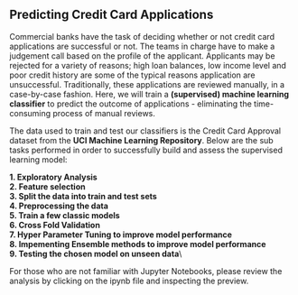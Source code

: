 ## Predicting Credit Card Applications
Commercial banks have the task of deciding whether or not credit card applications are successful or not. The teams in charge have to make a judgement call based on the profile of the applicant. Applicants may be rejected for a variety of reasons; high loan balances, low income level and poor credit history are some of the typical reasons application are unsuccessful. Traditionally, these applications are reviewed manually, in a case-by-case fashion. Here, we will train a **(supervised) machine learning classifier** to predict the outcome of applications - eliminating the time-consuming process of manual reviews.

The data used to train and test our classifiers is the Credit Card Approval dataset from the **UCI Machine Learning Repository**. Below are the sub tasks performed in order to successfully build and assess the supervised learning model:

 **1. Exploratory Analysis**\
 **2. Feature selection**\
 **3. Split the data into train and test sets**\
 **4. Preprocessing the data**\
 **5. Train a few classic models**\
 **6. Cross Fold Validation**\
 **7. Hyper Parameter Tuning to improve model performance**\
 **8. Impementing Ensemble methods to improve model performance**\
 **9. Testing the chosen model on unseen data**\
 
 
For those who are not familiar with Jupyter Notebooks, please review the analysis by clicking on the ipynb file and inspecting the preview.
